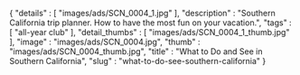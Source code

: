 {
  "details" : [
                 "images/ads/SCN_0004_1.jpg"
               ],
  "description" : "Southern California trip planner. How to have the most fun on your vacation.",
  "tags" : [
              "all-year club"
            ],
  "detail_thumbs" : [
                       "images/ads/SCN_0004_1_thumb.jpg"
                     ],
  "image" : "images/ads/SCN_0004.jpg",
  "thumb" : "images/ads/SCN_0004_thumb.jpg",
  "title" : "What to Do and See in Southern California",
  "slug" : "what-to-do-see-southern-california"
}
